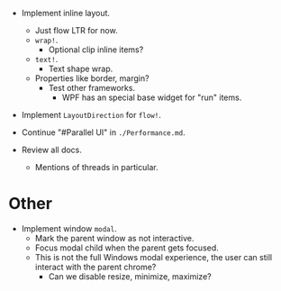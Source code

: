 * Implement inline layout.
    - Just flow LTR for now.
    - `wrap!`.
        - Optional clip inline items?
    - `text!`.
        - Text shape wrap.
    - Properties like border, margin?
        - Test other frameworks.
            - WPF has an special base widget for "run" items.

* Implement `LayoutDirection` for `flow!`.

* Continue "#Parallel UI" in `./Performance.md`.
* Review all docs.
    - Mentions of threads in particular.

# Other

* Implement window `modal`.
    - Mark the parent window as not interactive.
    - Focus modal child when the parent gets focused.
    - This is not the full Windows modal experience, the user can still interact with the parent chrome?
        - Can we disable resize, minimize, maximize?